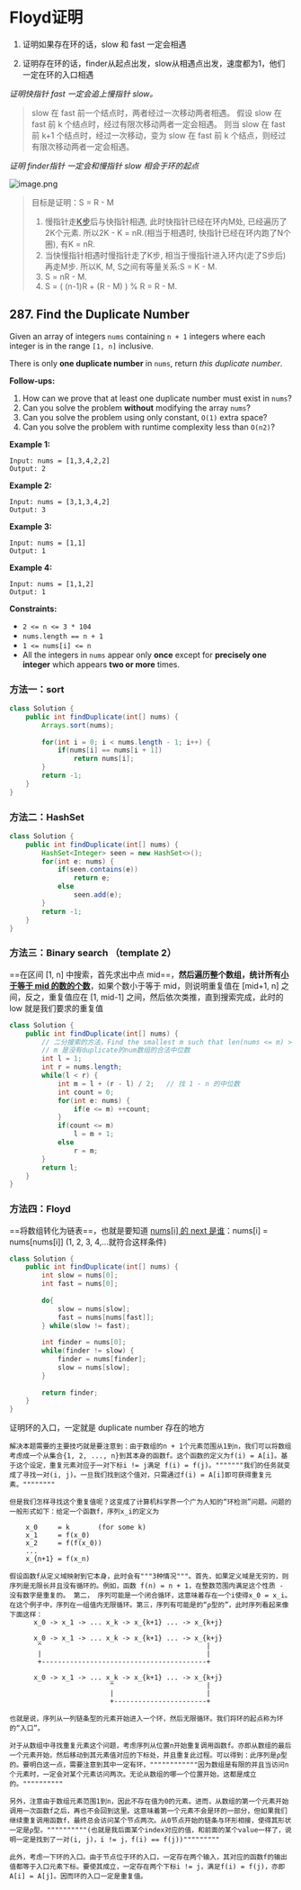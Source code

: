 # Floyd证明

1. 证明如果存在环的话，slow 和 fast 一定会相遇

2. 证明存在环的话，finder从起点出发，slow从相遇点出发，速度都为1，他们一定在环的入口相遇

    

*证明快指针 fast 一定会追上慢指针 slow。*

>slow 在 fast 前一个结点时，两者经过一次移动两者相遇。
假设 slow 在 fast 前 k 个结点时，经过有限次移动两者一定会相遇。
则当 slow 在 fast 前 k+1 个结点时，经过一次移动，变为 slow 在 fast 前 k 个结点，则经过有限次移动两者一定会相遇。

*证明 finder指针 一定会和慢指针 slow 相会于环的起点*

![image.png](https://pic.leetcode-cn.com/381f25f68dd37d17a7de0e1e388e0a28b29ba05c05e9555a484a7bfec11ed457-image.png)

>目标是证明：S = R - M
>
>1. 慢指针走<u>**K步**</u>后与快指针相遇, 此时快指针已经在环内M处, 已经遍历了2K个元素. 
>  所以2K - K = nR.(相当于相遇时, 快指针已经在环内跑了N个圈), 有K = nR.
>2. 当快慢指针相遇时慢指针走了K步, 相当于慢指针进入环内(走了S步后)再走M步.
>  所以K, M, S之间有等量关系:S = K - M.
>3. S = nR - M.
>4. S  = ( (n-1)R + (R - M) ) % R = R - M. 
>



## 287. Find the Duplicate Number

Given an array of integers `nums` containing `n + 1` integers where each integer is in the range `[1, n]` inclusive.

There is only **one duplicate number** in `nums`, return *this duplicate number*.

**Follow-ups:**

1. How can we prove that at least one duplicate number must exist in `nums`? 
2. Can you solve the problem **without** modifying the array `nums`?
3. Can you solve the problem using only constant, `O(1)` extra space?
4. Can you solve the problem with runtime complexity less than `O(n2)`?

 

**Example 1:**

```
Input: nums = [1,3,4,2,2]
Output: 2
```

**Example 2:**

```
Input: nums = [3,1,3,4,2]
Output: 3
```

**Example 3:**

```
Input: nums = [1,1]
Output: 1
```

**Example 4:**

```
Input: nums = [1,1,2]
Output: 1
```

 

**Constraints:**

- `2 <= n <= 3 * 104`
- `nums.length == n + 1`
- `1 <= nums[i] <= n`
- All the integers in `nums` appear only **once** except for **precisely one integer** which appears **two or more** times.



### 方法一：sort

~~~java
class Solution {
    public int findDuplicate(int[] nums) {
        Arrays.sort(nums);
        
        for(int i = 0; i < nums.length - 1; i++) {
            if(nums[i] == nums[i + 1])
                return nums[i];
        }
        return -1;
    }
}
~~~

### 方法二：HashSet

~~~java
class Solution {
    public int findDuplicate(int[] nums) {
        HashSet<Integer> seen = new HashSet<>();
        for(int e: nums) {
            if(seen.contains(e))
                return e;
            else
                seen.add(e);
        }
        return -1;
    }
}
~~~

### 方法三：Binary search （template 2）

==在区间 [1, n] 中搜索，首先求出中点 mid==，**然后遍历整个数组，统计所有<u>小于等于 mid 的数的个数</u>**，如果个数小于等于 mid，则说明重复值在 [mid+1, n] 之间，反之，重复值应在 [1, mid-1] 之间，然后依次类推，直到搜索完成，此时的 low 就是我们要求的重复值

~~~java
class Solution {
    public int findDuplicate(int[] nums) {
        // 二分搜索的方法，Find the smallest m such that len(nums <= m) > m, which means m is the duplicate number，while内要扫描整个 nums
        // m 是没有duplicate的num数组的合法中位数
        int l = 1;
        int r = nums.length;
        while(l < r) {
            int m = l + (r - l) / 2;   // 找 1 - n 的中位数
            int count = 0;
            for(int e: nums) {
                if(e <= m) ++count;
            }
            if(count <= m)
                l = m + 1;
            else
                r = m;
        }
        return l;
    }
}
~~~

### 方法四：Floyd

==将数组转化为链表==，也就是要知道 <u>nums[i] 的 next 是谁</u>：nums[i] = nums[nums[i]] (1, 2, 3, 4,...就符合这样条件)

~~~java
class Solution {
    public int findDuplicate(int[] nums) {
        int slow = nums[0];
        int fast = nums[0];
        
        do{
            slow = nums[slow];
            fast = nums[nums[fast]];
        } while(slow != fast);
        
        int finder = nums[0];
        while(finder != slow) {
            finder = nums[finder];
            slow = nums[slow];
        }
        
        return finder;
    }
}
~~~



证明环的入口，一定就是 duplicate number 存在的地方

```
解决本题需要的主要技巧就是要注意到：由于数组的n + 1个元素范围从1到n，我们可以将数组考虑成一个从集合{1, 2, ..., n}到其本身的函数f。这个函数的定义为f(i) = A[i]。基于这个设定，重复元素对应于一对下标i != j满足 f(i) = f(j)。"""""""我们的任务就变成了寻找一对(i, j)。一旦我们找到这个值对，只需通过f(i) = A[i]即可获得重复元素。""""""""

但是我们怎样寻找这个重复值呢？这变成了计算机科学界一个广为人知的“环检测”问题。问题的一般形式如下：给定一个函数f，序列x_i的定义为

    x_0     = k       (for some k)
    x_1     = f(x_0)
    x_2     = f(f(x_0))
    ...
    x_{n+1} = f(x_n)

假设函数f从定义域映射到它本身，此时会有"""3种情况"""。首先，如果定义域是无穷的，则序列是无限长并且没有循环的。例如，函数 f(n) = n + 1，在整数范围内满足这个性质 - 没有数字是重复的。 第二， 序列可能是一个闭合循环，这意味着存在一个i使得x_0 = x_i。在这个例子中，序列在一组值内无限循环。第三，序列有可能是的“ρ型的”，此时序列看起来像下面这样：
	  x_0 -> x_1 -> ... x_k -> x_{k+1} ... -> x_{k+j}
	  
	  x_0 -> x_1 -> ... x_k -> x_{k+1} ... -> x_{k+j}
       ^                                         |
       |                                         |
       +-----------------------------------------+
       
      x_0 -> x_1 -> ... x_k -> x_{k+1} ... -> x_{k+j}
                         ^                       |
                         |                       |
                         +-----------------------+

也就是说，序列从一列链条型的元素开始进入一个环，然后无限循环。我们将环的起点称为环的“入口”。

对于从数组中寻找重复元素这个问题，考虑序列从位置n开始重复调用函数f。亦即从数组的最后一个元素开始，然后移动到其元素值对应的下标处，并且重复此过程。可以得到：此序列是ρ型的。要明白这一点，需要注意到其中一定有环，""""""""""""因为数组是有限的并且当访问n个元素时，一定会对某个元素访问两次。无论从数组的哪一个位置开始，这都是成立的。""""""""""

另外，注意由于数组元素范围1到n，因此不存在值为0的元素。进而，从数组的第一个元素开始调用一次函数f之后，再也不会回到这里。这意味着第一个元素不会是环的一部分，但如果我们继续重复调用函数f，最终总会访问某个节点两次。从0节点开始的链条与环形相接，使得其形状一定是ρ型。""""""""""(也就是我后面某个index对应的值，和前面的某个value一样了，说明一定是找到了一对(i, j)，i != j，f(i) == f(j))"""""""""

此外，考虑一下环的入口。由于节点位于环的入口，一定存在两个输入，其对应的函数f的输出值都等于入口元素下标。要使其成立，一定存在两个下标i != j，满足f(i) = f(j)，亦即A[i] = A[j]。因而环的入口一定是重复值。
```